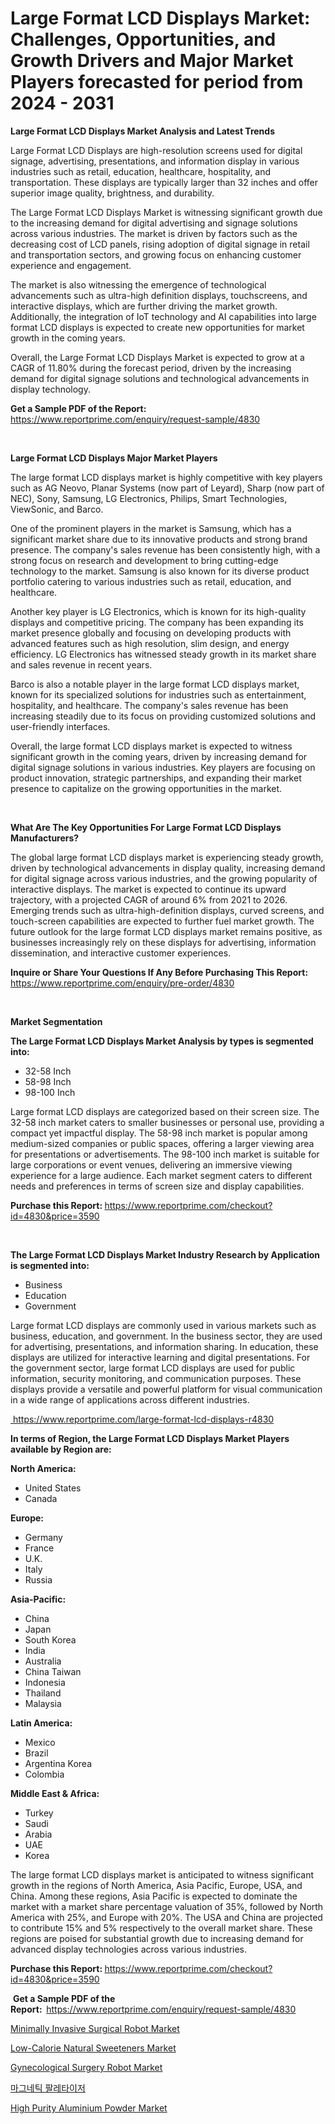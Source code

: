 <p><h1>Large Format LCD Displays Market: Challenges, Opportunities, and Growth Drivers and Major Market Players forecasted for period from 2024 - 2031</h1></p><p><strong>Large Format LCD Displays Market Analysis and Latest Trends</strong></p>
<p><p>Large Format LCD Displays are high-resolution screens used for digital signage, advertising, presentations, and information display in various industries such as retail, education, healthcare, hospitality, and transportation. These displays are typically larger than 32 inches and offer superior image quality, brightness, and durability.</p><p>The Large Format LCD Displays Market is witnessing significant growth due to the increasing demand for digital advertising and signage solutions across various industries. The market is driven by factors such as the decreasing cost of LCD panels, rising adoption of digital signage in retail and transportation sectors, and growing focus on enhancing customer experience and engagement.</p><p>The market is also witnessing the emergence of technological advancements such as ultra-high definition displays, touchscreens, and interactive displays, which are further driving the market growth. Additionally, the integration of IoT technology and AI capabilities into large format LCD displays is expected to create new opportunities for market growth in the coming years.</p><p>Overall, the Large Format LCD Displays Market is expected to grow at a CAGR of 11.80% during the forecast period, driven by the increasing demand for digital signage solutions and technological advancements in display technology.</p></p>
<p><strong>Get a Sample PDF of the Report:&nbsp;</strong> <a href="https://www.reportprime.com/enquiry/request-sample/4830">https://www.reportprime.com/enquiry/request-sample/4830</a></p>
<p>&nbsp;</p>
<p><strong>Large Format LCD Displays Major Market Players</strong></p>
<p><p>The large format LCD displays market is highly competitive with key players such as AG Neovo, Planar Systems (now part of Leyard), Sharp (now part of NEC), Sony, Samsung, LG Electronics, Philips, Smart Technologies, ViewSonic, and Barco. </p><p>One of the prominent players in the market is Samsung, which has a significant market share due to its innovative products and strong brand presence. The company's sales revenue has been consistently high, with a strong focus on research and development to bring cutting-edge technology to the market. Samsung is also known for its diverse product portfolio catering to various industries such as retail, education, and healthcare.</p><p>Another key player is LG Electronics, which is known for its high-quality displays and competitive pricing. The company has been expanding its market presence globally and focusing on developing products with advanced features such as high resolution, slim design, and energy efficiency. LG Electronics has witnessed steady growth in its market share and sales revenue in recent years.</p><p>Barco is also a notable player in the large format LCD displays market, known for its specialized solutions for industries such as entertainment, hospitality, and healthcare. The company's sales revenue has been increasing steadily due to its focus on providing customized solutions and user-friendly interfaces.</p><p>Overall, the large format LCD displays market is expected to witness significant growth in the coming years, driven by increasing demand for digital signage solutions in various industries. Key players are focusing on product innovation, strategic partnerships, and expanding their market presence to capitalize on the growing opportunities in the market.</p></p>
<p>&nbsp;</p>
<p><strong>What Are The Key Opportunities For Large Format LCD Displays Manufacturers?</strong></p>
<p><p>The global large format LCD displays market is experiencing steady growth, driven by technological advancements in display quality, increasing demand for digital signage across various industries, and the growing popularity of interactive displays. The market is expected to continue its upward trajectory, with a projected CAGR of around 6% from 2021 to 2026. Emerging trends such as ultra-high-definition displays, curved screens, and touch-screen capabilities are expected to further fuel market growth. The future outlook for the large format LCD displays market remains positive, as businesses increasingly rely on these displays for advertising, information dissemination, and interactive customer experiences.</p></p>
<p><strong>Inquire or Share Your Questions If Any Before Purchasing This Report:</strong> <a href="https://www.reportprime.com/enquiry/pre-order/4830">https://www.reportprime.com/enquiry/pre-order/4830</a></p>
<p>&nbsp;</p>
<p><strong>Market Segmentation</strong></p>
<p><strong>The Large Format LCD Displays Market Analysis by types is segmented into:</strong></p>
<p><ul><li>32-58 Inch</li><li>58-98 Inch</li><li>98-100 Inch</li></ul></p>
<p><p>Large format LCD displays are categorized based on their screen size. The 32-58 inch market caters to smaller businesses or personal use, providing a compact yet impactful display. The 58-98 inch market is popular among medium-sized companies or public spaces, offering a larger viewing area for presentations or advertisements. The 98-100 inch market is suitable for large corporations or event venues, delivering an immersive viewing experience for a large audience. Each market segment caters to different needs and preferences in terms of screen size and display capabilities.</p></p>
<p><strong>Purchase this Report:&nbsp;</strong><a href="https://www.reportprime.com/checkout?id=4830&price=3590">https://www.reportprime.com/checkout?id=4830&price=3590</a></p>
<p>&nbsp;</p>
<p><strong>The Large Format LCD Displays Market Industry Research by Application is segmented into:</strong></p>
<p><ul><li>Business</li><li>Education</li><li>Government</li></ul></p>
<p><p>Large format LCD displays are commonly used in various markets such as business, education, and government. In the business sector, they are used for advertising, presentations, and information sharing. In education, these displays are utilized for interactive learning and digital presentations. For the government sector, large format LCD displays are used for public information, security monitoring, and communication purposes. These displays provide a versatile and powerful platform for visual communication in a wide range of applications across different industries.</p></p>
<p><a href="https://www.reportprime.com/large-format-lcd-displays-r4830">&nbsp;https://www.reportprime.com/large-format-lcd-displays-r4830</a></p>
<p><strong>In terms of Region, the Large Format LCD Displays Market Players available by Region are:</strong></p>
<p>
    <p> <strong> North America: </strong>
        <ul>
            <li>United States</li>
            <li>Canada</li>
        </ul>
        </p> 
    <p> <strong> Europe: </strong>
        <ul>
            <li>Germany</li>
            <li>France</li>
            <li>U.K.</li>
            <li>Italy</li>
            <li>Russia</li>
        </ul>
        </p> 
    <p> <strong> Asia-Pacific: </strong>
        <ul>
            <li>China</li>
            <li>Japan</li>
            <li>South Korea</li>
            <li>India</li>
            <li>Australia</li>
            <li>China Taiwan</li>
            <li>Indonesia</li>
            <li>Thailand</li>
            <li>Malaysia</li>
        </ul>
        </p> 
    <p> <strong> Latin America: </strong>
        <ul>
            <li>Mexico</li>
            <li>Brazil</li>
            <li>Argentina Korea</li>
            <li>Colombia</li>
        </ul>
        </p> 
    <p> <strong> Middle East & Africa: </strong>
        <ul>
            <li>Turkey</li>
            <li>Saudi</li>
            <li>Arabia</li>
            <li>UAE</li>
            <li>Korea</li>
        </ul>
    </p>
    </p>
<p><p>The large format LCD displays market is anticipated to witness significant growth in the regions of North America, Asia Pacific, Europe, USA, and China. Among these regions, Asia Pacific is expected to dominate the market with a market share percentage valuation of 35%, followed by North America with 25%, and Europe with 20%. The USA and China are projected to contribute 15% and 5% respectively to the overall market share. These regions are poised for substantial growth due to increasing demand for advanced display technologies across various industries.</p></p>
<p><strong>Purchase this Report: </strong><a href="https://www.reportprime.com/checkout?id=4830&price=3590">https://www.reportprime.com/checkout?id=4830&price=3590</a></p>
<p>&nbsp;<strong>Get a Sample PDF of the Report:&nbsp;&nbsp;</strong><a href="https://www.reportprime.com/enquiry/request-sample/4830">https://www.reportprime.com/enquiry/request-sample/4830</a></p>
<p><strong></strong></p>
<p><p><a href="https://issuu.com/reportprime-2/docs/minimally-invasive-surgical-robot-market-size-2030">Minimally Invasive Surgical Robot Market</a></p><p><a href="https://medium.com/@aureliarice/low-calorie-natural-sweeteners-industry-analysis-report-its-market-size-growing-with-a-cagr-of-10-9-ab96480672d0">Low-Calorie Natural Sweeteners Market</a></p><p><a href="https://issuu.com/reportprime-2/docs/gynecological-surgery-robot-market-size-2030.pptx">Gynecological Surgery Robot Market</a></p><p><a href="https://medium.com/@brittnycachero587/%EC%9E%90%EC%84%9D%EC%8B%9D-%ED%8C%94%EB%A0%88%ED%83%80-%EB%B0%B0%EC%B9%98%EA%B8%B0-%EC%8B%9C%EC%9E%A5-%EC%A1%B0%EC%82%AC-%EB%B3%B4%EA%B3%A0%EC%84%9C-2024%EB%85%84%EB%B6%80%ED%84%B0-2031%EB%85%84%EA%B9%8C%EC%A7%80-6-%EC%9D%98-%EC%95%88%EC%A0%95%EB%90%9C-cagr%EC%9D%84-%EA%B0%96%EB%8A%94-%EC%8B%9C%EC%9E%A5-%EC%98%88%EC%B8%A1%EA%B3%BC-%EC%84%B1%EC%9E%A5-%EC%A0%84%EB%A7%9D-3b2b7752800c">마그네틱 팔레타이저</a></p><p><a href="https://medium.com/@alicemcglynn2022/high-purity-aluminium-powder-market-size-by-type-4n-4n5-5n-5n5-by-product-electronic-65810edc98ec">High Purity Aluminium Powder Market</a></p></p>